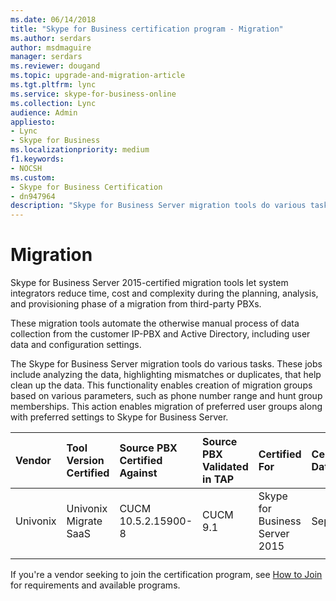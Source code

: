 ```yaml
---
ms.date: 06/14/2018
title: "Skype for Business certification program - Migration"
ms.author: serdars
author: msdmaguire
manager: serdars
ms.reviewer: dougand
ms.topic: upgrade-and-migration-article
ms.tgt.pltfrm: lync
ms.service: skype-for-business-online
ms.collection: Lync
audience: Admin
appliesto:
- Lync
- Skype for Business 
ms.localizationpriority: medium
f1.keywords:
- NOCSH
ms.custom:
- Skype for Business Certification
- dn947964
description: "Skype for Business Server migration tools do various tasks. These jobs include analyzing the data and highlighting mismatches or duplicates, that help clean up the data."
---
```


# Migration

Skype for Business Server 2015-certified migration tools let system integrators reduce time, cost and complexity during the planning, analysis, and provisioning phase of a migration from third-party PBXs. 

These migration tools automate the otherwise manual process of data collection from the customer IP-PBX and Active Directory, including user data and configuration settings.

The Skype for Business Server migration tools do various tasks. These jobs include analyzing the data, highlighting mismatches or duplicates, that help clean up the data. This functionality enables creation of migration groups based on various parameters, such as phone number range and hunt group memberships. This action enables migration of preferred user groups along with preferred settings to Skype for Business Server.



|Vendor  |Tool Version Certified  |Source PBX Certified Against  |Source PBX Validated in TAP  | Certified For|Certification Date | 
|:--- |:--- |:--- |:---- |:---- |:---- |
|Univonix |Univonix Migrate SaaS|CUCM 10.5.2.15900-8|CUCM 9.1|Skype for Business Server 2015 |Sept 2016 | 
| | |  |  | | | 




If you're a vendor seeking to join the certification program, see [How to Join](how-to-join.md) for requirements and available programs.


